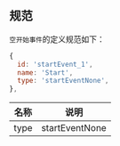 
## 规范

`空开始事件`的定义规范如下：

``` javascript
{
  id: 'startEvent_1',
  name: 'Start',
  type: 'startEventNone',
},
```

|名称|说明|
|--|--|
|type|startEventNone|
